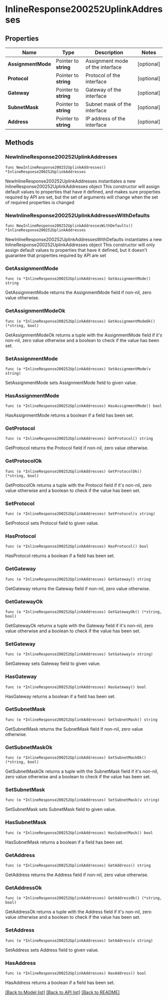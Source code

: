 # InlineResponse200252UplinkAddresses

## Properties

Name | Type | Description | Notes
------------ | ------------- | ------------- | -------------
**AssignmentMode** | Pointer to **string** | Assignment mode of the interface | [optional] 
**Protocol** | Pointer to **string** | Protocol of the interface | [optional] 
**Gateway** | Pointer to **string** | Gateway of the interface | [optional] 
**SubnetMask** | Pointer to **string** | Subnet mask of the interface | [optional] 
**Address** | Pointer to **string** | IP address of the interface | [optional] 

## Methods

### NewInlineResponse200252UplinkAddresses

`func NewInlineResponse200252UplinkAddresses() *InlineResponse200252UplinkAddresses`

NewInlineResponse200252UplinkAddresses instantiates a new InlineResponse200252UplinkAddresses object
This constructor will assign default values to properties that have it defined,
and makes sure properties required by API are set, but the set of arguments
will change when the set of required properties is changed

### NewInlineResponse200252UplinkAddressesWithDefaults

`func NewInlineResponse200252UplinkAddressesWithDefaults() *InlineResponse200252UplinkAddresses`

NewInlineResponse200252UplinkAddressesWithDefaults instantiates a new InlineResponse200252UplinkAddresses object
This constructor will only assign default values to properties that have it defined,
but it doesn't guarantee that properties required by API are set

### GetAssignmentMode

`func (o *InlineResponse200252UplinkAddresses) GetAssignmentMode() string`

GetAssignmentMode returns the AssignmentMode field if non-nil, zero value otherwise.

### GetAssignmentModeOk

`func (o *InlineResponse200252UplinkAddresses) GetAssignmentModeOk() (*string, bool)`

GetAssignmentModeOk returns a tuple with the AssignmentMode field if it's non-nil, zero value otherwise
and a boolean to check if the value has been set.

### SetAssignmentMode

`func (o *InlineResponse200252UplinkAddresses) SetAssignmentMode(v string)`

SetAssignmentMode sets AssignmentMode field to given value.

### HasAssignmentMode

`func (o *InlineResponse200252UplinkAddresses) HasAssignmentMode() bool`

HasAssignmentMode returns a boolean if a field has been set.

### GetProtocol

`func (o *InlineResponse200252UplinkAddresses) GetProtocol() string`

GetProtocol returns the Protocol field if non-nil, zero value otherwise.

### GetProtocolOk

`func (o *InlineResponse200252UplinkAddresses) GetProtocolOk() (*string, bool)`

GetProtocolOk returns a tuple with the Protocol field if it's non-nil, zero value otherwise
and a boolean to check if the value has been set.

### SetProtocol

`func (o *InlineResponse200252UplinkAddresses) SetProtocol(v string)`

SetProtocol sets Protocol field to given value.

### HasProtocol

`func (o *InlineResponse200252UplinkAddresses) HasProtocol() bool`

HasProtocol returns a boolean if a field has been set.

### GetGateway

`func (o *InlineResponse200252UplinkAddresses) GetGateway() string`

GetGateway returns the Gateway field if non-nil, zero value otherwise.

### GetGatewayOk

`func (o *InlineResponse200252UplinkAddresses) GetGatewayOk() (*string, bool)`

GetGatewayOk returns a tuple with the Gateway field if it's non-nil, zero value otherwise
and a boolean to check if the value has been set.

### SetGateway

`func (o *InlineResponse200252UplinkAddresses) SetGateway(v string)`

SetGateway sets Gateway field to given value.

### HasGateway

`func (o *InlineResponse200252UplinkAddresses) HasGateway() bool`

HasGateway returns a boolean if a field has been set.

### GetSubnetMask

`func (o *InlineResponse200252UplinkAddresses) GetSubnetMask() string`

GetSubnetMask returns the SubnetMask field if non-nil, zero value otherwise.

### GetSubnetMaskOk

`func (o *InlineResponse200252UplinkAddresses) GetSubnetMaskOk() (*string, bool)`

GetSubnetMaskOk returns a tuple with the SubnetMask field if it's non-nil, zero value otherwise
and a boolean to check if the value has been set.

### SetSubnetMask

`func (o *InlineResponse200252UplinkAddresses) SetSubnetMask(v string)`

SetSubnetMask sets SubnetMask field to given value.

### HasSubnetMask

`func (o *InlineResponse200252UplinkAddresses) HasSubnetMask() bool`

HasSubnetMask returns a boolean if a field has been set.

### GetAddress

`func (o *InlineResponse200252UplinkAddresses) GetAddress() string`

GetAddress returns the Address field if non-nil, zero value otherwise.

### GetAddressOk

`func (o *InlineResponse200252UplinkAddresses) GetAddressOk() (*string, bool)`

GetAddressOk returns a tuple with the Address field if it's non-nil, zero value otherwise
and a boolean to check if the value has been set.

### SetAddress

`func (o *InlineResponse200252UplinkAddresses) SetAddress(v string)`

SetAddress sets Address field to given value.

### HasAddress

`func (o *InlineResponse200252UplinkAddresses) HasAddress() bool`

HasAddress returns a boolean if a field has been set.


[[Back to Model list]](../README.md#documentation-for-models) [[Back to API list]](../README.md#documentation-for-api-endpoints) [[Back to README]](../README.md)


